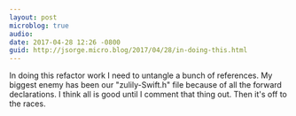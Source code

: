 ```yaml
---
layout: post
microblog: true
audio: 
date: 2017-04-28 12:26 -0800
guid: http://jsorge.micro.blog/2017/04/28/in-doing-this.html
---
```

In doing this refactor work I need to untangle a bunch of references. My biggest enemy has been our "zulily-Swift.h" file because of all the forward declarations. I think all is good until I comment that thing out. Then it's off to the races.
